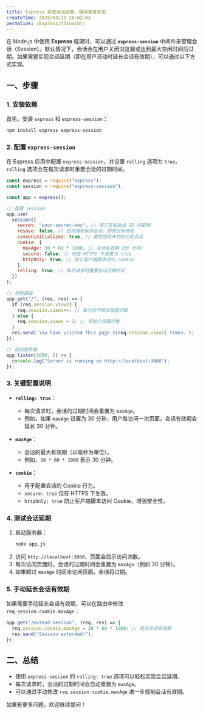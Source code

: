 ```yaml
---
title: Express 实现会话延期、保持登录状态
createTime: 2025/03/13 20:02:03
permalink: /Express/t3snwtmr/
---
```


在 Node.js 中使用 **Express** 框架时，可以通过 **`express-session`** 中间件来管理会话（Session）。默认情况下，会话会在用户关闭浏览器或达到最大空闲时间后过期。如果需要实现会话延期（即在用户活动时延长会话有效期），可以通过以下方式实现。

## 一、步骤

### 1. 安装依赖

首先，安装 `express` 和 `express-session`：

```bash
npm install express express-session
```

### 2. 配置 `express-session`

在 Express 应用中配置 `express-session`，并设置 `rolling` 选项为 `true`。`rolling` 选项会在每次请求时重置会话的过期时间。

```javascript
const express = require("express");
const session = require("express-session");

const app = express();

// 配置 session
app.use(
  session({
    secret: "your-secret-key", // 用于签名会话 ID 的密钥
    resave: false, // 是否强制保存会话，即使没有修改
    saveUninitialized: true, // 是否保存未初始化的会话
    cookie: {
      maxAge: 30 * 60 * 1000, // 会话有效期（30 分钟）
      secure: false, // 仅在 HTTPS 下设置为 true
      httpOnly: true, // 防止客户端脚本访问 cookie
    },
    rolling: true, // 每次请求时重置会话过期时间
  })
);

// 示例路由
app.get("/", (req, res) => {
  if (req.session.views) {
    req.session.views++; // 每次访问增加视图计数
  } else {
    req.session.views = 1; // 初始化视图计数
  }
  res.send(`You have visited this page ${req.session.views} times.`);
});

// 启动服务器
app.listen(3000, () => {
  console.log("Server is running on http://localhost:3000");
});
```

### 3. 关键配置说明

- **`rolling: true`**：

  - 每次请求时，会话的过期时间会重置为 `maxAge`。
  - 例如，如果 `maxAge` 设置为 30 分钟，用户每访问一次页面，会话有效期会延长 30 分钟。

- **`maxAge`**：

  - 会话的最大有效期（以毫秒为单位）。
  - 例如，`30 * 60 * 1000` 表示 30 分钟。

- **`cookie`**：
  - 用于配置会话的 Cookie 行为。
  - `secure: true` 仅在 HTTPS 下生效。
  - `httpOnly: true` 防止客户端脚本访问 Cookie，增强安全性。

### 4. 测试会话延期

1. 启动服务器：
   ```bash
   node app.js
   ```
2. 访问 `http://localhost:3000`，页面会显示访问次数。
3. 每次访问页面时，会话的过期时间会重置为 `maxAge`（例如 30 分钟）。
4. 如果超过 `maxAge` 时间未访问页面，会话将过期。

### 5. 手动延长会话有效期

如果需要手动延长会话有效期，可以在路由中修改 `req.session.cookie.maxAge`：

```javascript
app.get("/extend-session", (req, res) => {
  req.session.cookie.maxAge = 30 * 60 * 1000; // 延长会话有效期
  res.send("Session extended!");
});
```

## 二、总结

- 使用 `express-session` 的 `rolling: true` 选项可以轻松实现会话延期。
- 每次请求时，会话的过期时间会自动重置为 `maxAge`。
- 可以通过手动修改 `req.session.cookie.maxAge` 进一步控制会话有效期。

如果有更多问题，欢迎继续提问！

